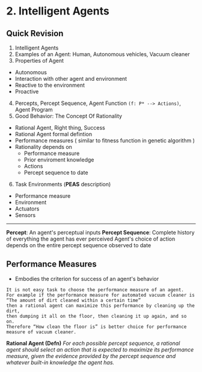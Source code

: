 # 2. Intelligent Agents

## Quick Revision

1. Intelligent Agents
2. Examples of an Agent: Human, Autonomous vehicles, Vacuum cleaner
3. Properties of Agent
  - Autonomous
  - Interaction with other agent and environment
  - Reactive to the environment
  - Proactive
4. Percepts, Percept Sequence, Agent Function `(f: P* --> Actions)`, Agent Program
5. Good Behavior: The Concept Of Rationality
  - Rational Agent, Right thing, Success
  - Rational Agent formal defintion
  - Performance measures ( similar to fitness function in genetic algorithm )
  - Rationality depends on 
    - Performance measure
    - Prior enviroment knowledge
    - Actions
    - Percept sequence to date
6. Task Environments (**PEAS** description)
  - Performance measure
  - Environment
  - Actuators
  - Sensors

* * *

**Percept**: An agent's perceptual inputs
**Percept Sequence**: Complete history of everything the agent has ever perceived
Agent's choice of action depends on the entire percept sequence observed to date


## Performance Measures
- Embodies the criterion for success of an agent's behavior

```
It is not easy task to choose the performance measure of an agent.
For example if the performance measure for automated vacuum cleaner is 
“The amount of dirt cleaned within a certain time”
then a rational agent can maximize this performance by cleaning up the dirt, 
then dumping it all on the floor, then cleaning it up again, and so on. 
Therefore “How clean the floor is” is better choice for performance measure of vacuum cleaner.
```

**Rational Agent (Defn)**
*For each possible percept sequence, a rational agent should select an action that is expected to maximize its performance measure, given the evidence provided by the percept sequence and whatever built-in knowledge the agent has.*